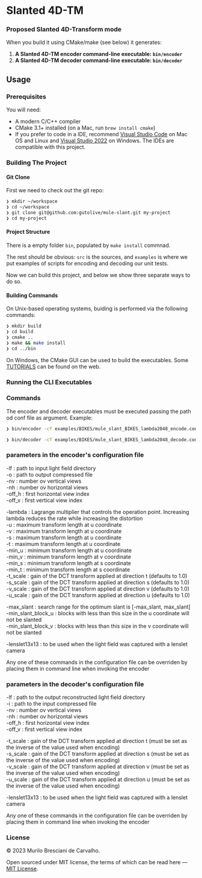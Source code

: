 # Slanted 4D-TM

### Proposed Slanted 4D-Transform mode

 When you build it using CMake/make (see below) it generates:

 1. **A Slanted 4D-TM encoder command-line executable: `bin/encoder`**
 2. **A Slanted 4D-TM decoder command-line executable: `bin/decoder`**


## Usage

### Prerequisites

You will need:

 * A modern C/C++ compiler
 * CMake 3.1+ installed (on a Mac, run `brew install cmake`)
 * If you prefer to code in a IDE, recommend [Visual Studio Code](https://code.visualstudio.com/) on Mac OS and Linux and [Visual Studio 2022](https://visualstudio.microsoft.com/) on Windows. The IDEs are compatible with this project.

### Building The Project

#### Git Clone

First we need to check out the git repo:

```bash
❯ mkdir ~/workspace
❯ cd ~/workspace
❯ git clone git@github.com:gutolive/mule-slant.git my-project
❯ cd my-project
```

#### Project Structure

There is a empty folder  `bin`, populated by `make install` commnad.

The rest should be obvious: `src` is the sources, and `examples` is where we put examples of scripts for encoding and decoding our unit tests.

Now we can build this project, and below we show three separate ways to do so.

#### Building Commands

On Unix-based operating systems, buiding is performed via the following commands:

```bash
❯ mkdir build
❯ cd build
❯ cmake ..
❯ make && make install
❯ cd ../bin
```

On Windows, the CMake GUI can be used to build the executables. Some [TUTORIALS](https://preshing.com/20170511/how-to-build-a-cmake-based-project) can be found on the web.

### Running the CLI Executables

### Commands 

The encoder and decoder executables must be executed passing the path od conf file as argument. 
Example:

```bash
❯ bin/encoder -cf examples/BIKES/mule_slant_BIKES_lambda2048_encode.conf

❯ bin/decoder -cf examples/BIKES/mule_slant_BIKES_lambda2048_decode.conf

```
### parameters in the encoder's configuration file
  
-lf <string>  : path to input light field directory  
-o <string> : path to output compressed file  
-nv <integer value> : number ov vertical views  
-nh <integer value> : number ov horizontal views  
-off_h <integer value> : first horizontal view index  
-off_v <integer value> : first vertical view index  
  
-lambda <float value> : Lagrange multiplier that controls the operation point. Increasing lambda reduces the rate while increasing the distortion  
-u <integer value> : maximum transform length at u coordinate  
-v <integer value> : maximum transform length at u coordinate  
-s <integer value> : maximum transform length at u coordinate  
-t <integer value> : maximum transform length at u coordinate  
-min_u <integer value> : minimum transform length at u coordinate  
-min_v <integer value> : minimum transform length at v coordinate  
-min_s <integer value> : minimum transform length at s coordinate  
-min_t <integer value> : minimum transform length at s coordinate  
-t_scale <float value> : gain of the DCT transform applied at direction t (defaults to 1.0)  
-s_scale <float value> : gain of the DCT transform applied at direction s (defaults to 1.0)  
-v_scale <float value> : gain of the DCT transform applied at direction v (defaults to 1.0)  
-u_scale <float value> : gain of the DCT transform applied at direction u (defaults to 1.0)  
   
-max_slant <integer value> : search range for the optimum slant is [-max_slant, max_slant]  
-min_slant_block_u <integer value> : blocks with less than this size in the u coordinate will not be slanted   
-min_slant_block_v <integer value> : blocks with less than this size in the v coordinate will not be slanted   
   
-lenslet13x13 : to be used when the light field was captured with a lenslet camera  
   
 Any one of these commands in the configuration file can be overriden by placing them in command line when invoking the encoder  
   
 ### parameters in the decoder's configuration file  
  
-lf <string>  : path to the output reconstructed light field directory  
-i <string> : path to the input compressed file  
-nv <integer value> : number ov vertical views  
-nh <integer value> : number ov horizontal views  
-off_h <integer value> : first horizontal view index  
-off_v <integer value> : first vertical view index  
  
-t_scale <float value> : gain of the DCT transform applied at direction t (must be set as the inverse of the value used when encoding)  
-s_scale <float value> : gain of the DCT transform applied at direction s (must be set as the inverse of the value used when encoding)  
-v_scale <float value> : gain of the DCT transform applied at direction v (must be set as the inverse of the value used when encoding)  
-u_scale <float value> : gain of the DCT transform applied at direction u (must be set as the inverse of the value used when encoding)  
   
-lenslet13x13 : to be used when the light field was captured with a lenslet camera  
   
 Any one of these commands in the configuration file can be overriden by placing them in command line when invoking the encoder   
  

### License

&copy; 2023 Murilo Bresciani de Carvalho.

Open sourced under MIT license, the terms of which can be read here — [MIT License](http://opensource.org/licenses/MIT).

